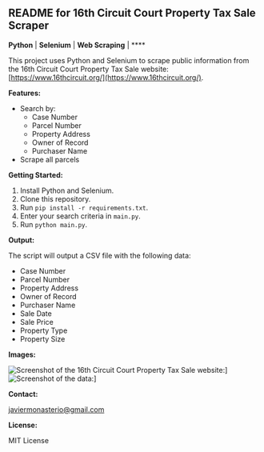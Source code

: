 ## README for 16th Circuit Court Property Tax Sale Scraper

**Python** | **Selenium** | **Web Scraping** | ****

This project uses Python and Selenium to scrape public information from the 16th Circuit Court Property Tax Sale website: [https://www.16thcircuit.org/](https://www.16thcircuit.org/).

**Features:**

* Search by:
    * Case Number
    * Parcel Number
    * Property Address
    * Owner of Record
    * Purchaser Name
* Scrape all parcels

**Getting Started:**

1. Install Python and Selenium.
2. Clone this repository.
3. Run `pip install -r requirements.txt`.
4. Enter your search criteria in `main.py`.
5. Run `python main.py`.

**Output:**

The script will output a CSV file with the following data:

* Case Number
* Parcel Number
* Property Address
* Owner of Record
* Purchaser Name
* Sale Date
* Sale Price
* Property Type
* Property Size

**Images:**

![Screenshot of the 16th Circuit Court Property Tax Sale website:\]](https://raw.githubusercontent.com/jmonaste/Parcels-Scrap/main/assets/web-page.bmp)
![Screenshot of the data:\]](https://raw.githubusercontent.com/jmonaste/Parcels-Scrap/main/assets/results.bmp)

**Contact:**

javiermonasterio@gmail.com

**License:**

MIT License
